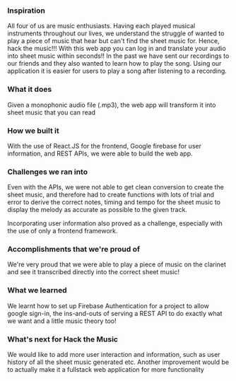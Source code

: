 ### Inspiration
All four of us are music enthusiasts. Having each played musical instruments throughout our lives, we understand the struggle of wanted to play a piece of music that hear but can't find the sheet music for. Hence, hack the music!!! With this web app you can log in and translate your audio into sheet music within seconds!! In the past we have sent our recordings to our friends and they also wanted to learn how to play the song. Using our application it is easier for users to play a song after listening to a recording.

### What it does
Given a monophonic audio file (.mp3), the web app will transform it into sheet music that you can read

### How we built it
With the use of React.JS for the frontend, Google firebase for user information, and REST APIs, we were able to build the web app.

### Challenges we ran into
Even with the APIs, we were not able to get clean conversion to create the sheet music, and therefore had to create functions with lots of trial and error to derive the correct notes, timing and tempo for the sheet music to display the melody as accurate as possible to the given track.

Incorporating user information also proved as a challenge, especially with the use of only a frontend framework.

### Accomplishments that we're proud of
We're very proud that we were able to play a piece of music on the clarinet and see it transcribed directly into the correct sheet music!

### What we learned
We learnt how to set up Firebase Authentication for a project to allow google sign-in, the ins-and-outs of serving a REST API to do exactly what we want and a little music theory too!

### What's next for Hack the Music
We would like to add more user interaction and information, such as user history of all the sheet music generated etc. Another improvement would be to actually make it a fullstack web application for more functionality
